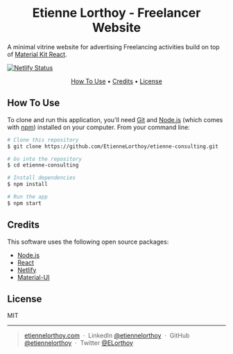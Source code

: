 
<h1 align="center">
  <br>
   Etienne Lorthoy - Freelancer Website
  <br>
</h1>

A minimal vitrine website for advertising Freelancing activities build on top of [Material Kit React](https://www.creative-tim.com/product/material-kit-react).

[![Netlify Status](https://api.netlify.com/api/v1/badges/769963b1-3fff-484b-a735-e6aa6a34c401/deploy-status)](https://app.netlify.com/sites/priceless-lamarr-372224/deploys)

<p align="center">
  <a href="#how-to-use">How To Use</a> •
  <a href="#credits">Credits</a> •
  <a href="#license">License</a>
</p>

## How To Use

To clone and run this application, you'll need [Git](https://git-scm.com) and [Node.js](https://nodejs.org/en/download/) (which comes with [npm](http://npmjs.com)) installed on your computer. From your command line:

```bash
# Clone this repository
$ git clone https://github.com/EtienneLorthoy/etienne-consulting.git

# Go into the repository
$ cd etienne-consulting

# Install dependencies
$ npm install

# Run the app
$ npm start
```

## Credits

This software uses the following open source packages:

- [Node.js](https://nodejs.org/)
- [React](https://reactjs.org/)
- [Netlify](https://netlify.com)
- [Material-UI](https://mui.com/)

## License

MIT

---

> [etiennelorthoy.com](https://etiennelorthoy.com) &nbsp;&middot;&nbsp;
> LinkedIn [@etiennelorthoy](https://www.linkedin.com/in/etienne-lorthoy/) &nbsp;&middot;&nbsp;
> GitHub [@etiennelorthoy](https://github.com/EtienneLorthoy) &nbsp;&middot;&nbsp;
> Twitter [@ELorthoy](https://twitter.com/ELorthoy)
